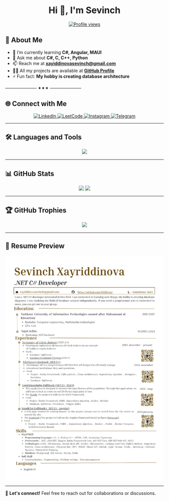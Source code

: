 <h1 align="center">Hi 👋, I'm Sevinch</h1>

<p align="center">
  <a href="https://github.com/k00h1nur">
    <img src="https://komarev.com/ghpvc/?username=k00h1nur&label=Profile%20views&color=0e75b6&style=flat" alt="Profile views" />
  </a>
</p>

## 🚀 About Me

- 🌱 I’m currently learning **C#, Angular, MAUI**
- 💬 Ask me about **C#, C, C++, Python**
- 📫 Reach me at **xayiddinovasevinch@gmail.com**
- 👨‍💻 All my projects are available at **[GitHub Profile](https://github.com/k00h1nur)**
- ⚡ Fun fact: **My hobby is creating database architecture**

────────── ✦✦✦ ──────────



## 🌐 **Connect with Me**
<p align="center">
  <a href="https://linkedin.com/in/sevinch-xayriddinova-b324b0267/" target="_blank">
    <img src="https://img.shields.io/badge/LinkedIn-blue?style=for-the-badge&logo=linkedin" alt="LinkedIn" />
  </a>
  <a href="https://leetcode.com/u/k00h1nur/" target="_blank">
    <img src="https://img.shields.io/badge/LeetCode-orange?style=for-the-badge&logo=leetcode" alt="LeetCode" />
  </a>
  <a href="https://instagram.com/k00h1nur" target="_blank">
    <img src="https://img.shields.io/badge/Instagram-E4405F?style=for-the-badge&logo=instagram&logoColor=white" alt="Instagram" />
  </a>
  <a href="https://t.me/k00h1nur" target="_blank">
    <img src="https://img.shields.io/badge/Telegram-blue?style=for-the-badge&logo=telegram" alt="Telegram" />
  </a>
</p>

---

## 🛠 **Languages and Tools**
<p align="center">
  <img src="https://skillicons.dev/icons?i=c,cpp,cs,python,dotnet,angular,mysql,postgres,sqlite,docker" height="50" />
</p>

---

## 📊 **GitHub Stats**
<p align="center">
  <img src="https://github-readme-stats.vercel.app/api?username=k00h1nur&show_icons=true&theme=tokyonight&hide_border=true" height="180em" />
  <img src="https://github-readme-stats.vercel.app/api/top-langs/?username=k00h1nur&layout=compact&theme=tokyonight&hide_border=true" height="180em" />
</p>

---

## 🏆 **GitHub Trophies**
<p align="center">
  <img src="https://github-profile-trophy.vercel.app/?username=k00h1nur&theme=onedark&no-bg=true&margin-w=15" />
</p>

---

## 📄 **Resume Preview**
<p align="center">
  <img src="https://github.com/k00h1nur/k00h1nur/blob/main/Resume.png" width="600px" />
</p>

---

📩 **Let's connect!** Feel free to reach out for collaborations or discussions.

